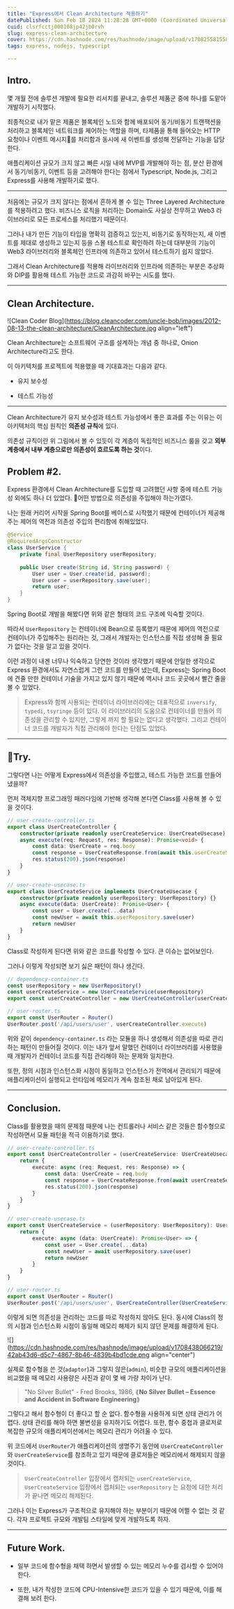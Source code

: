 ```yaml
---
title: "Express에서 Clean Architecture 적용하기"
datePublished: Sun Feb 18 2024 11:28:28 GMT+0000 (Coordinated Universal Time)
cuid: clsrfcctj000108jp42jb0rvh
slug: express-clean-architecture
cover: https://cdn.hashnode.com/res/hashnode/image/upload/v1708255815587/4767073b-a4fe-42dc-a658-1e2e954309bf.jpeg
tags: express, nodejs, typescript

---
```


## Intro.

몇 개월 전에 솔루션 개발에 필요한 리서치를 끝내고, 솔루션 제품군 중에 하나를 도맡아 개발하기 시작했다.

최종적으로 내가 맡은 제품은 블록체인 노드와 함께 배포되어 동기/비동기 트랜잭션을 처리하고 블록체인 네트워크를 제어하는 역할을 하며, 타제품을 통해 들어오는 HTTP 요청이나 이벤트 메시지를 처리함과 동시에 새 이벤트를 생성해 전달하는 기능을 담당한다.

애플리케이션 규모가 크지 않고 빠른 시일 내에 MVP를 개발해야 하는 점, 분산 환경에서 동기/비동기, 이벤트 등을 고려해야 한다는 점에서 Typescript, Node.js, 그리고 Express를 사용해 개발하기로 했다.

---

처음에는 규모가 크지 않다는 점에서 흔하게 볼 수 있는 Three Layered Architecture를 적용하려고 했다. 비즈니스 로직을 처리하는 Domain도 사실상 전무하고 Web3 라이브러리로 모든 프로세스를 처리했기 때문이다.

그러나 내가 만든 기능이 타입을 명확히 검증하고 있는지, 비동기로 동작하는지, 새 이벤트를 제대로 생성하고 있는지 등을 스몰 테스트로 확인하려 하는데 대부분의 기능이 Web3 라이브러리와 블록체인 인프라에 의존하고 있어서 테스트하기 쉽지 않았다.

그래서 Clean Architecture를 적용해 라이브러리와 인프라에 의존하는 부분은 추상화와 DIP를 활용해 테스트 가능한 코드로 과감히 바꾸는 시도를 했다.

---

## Clean Architecture.

![Clean Coder Blog](https://blog.cleancoder.com/uncle-bob/images/2012-08-13-the-clean-architecture/CleanArchitecture.jpg align="left")

Clean Architecture는 소프트웨어 구조를 설계하는 개념 중 하나로, Onion Architecture라고도 한다.

이 아키텍처를 프로젝트에 적용했을 때 기대효과는 다음과 같다.

* 유지 보수성
    
* 테스트 가능성
    

---

Clean Architecture가 유지 보수성과 테스트 가능성에서 좋은 효과를 주는 이유는 이 아키텍처의 핵심 원칙인 **의존성 규칙**에 있다.

의존성 규칙이란 위 그림에서 볼 수 있듯이 각 계층이 독립적인 비즈니스 룰을 갖고 **외부 계층에서 내부 계층으로만 의존성이 흐르도록 하는 것**이다.

## Problem #2.

Express 환경에서 Clean Architecture를 도입할 때 고려했던 사항 중에 테스트 가능성 외에도 하나 더 있었다. 어떤 방법으로 의존성을 주입해야 하는가였다.

나는 원래 커리어 시작을 Spring Boot를 베이스로 시작했기 때문에 컨테이너가 제공해 주는 제어의 역전과 의존성 주입의 편리함에 취해있었다.

```java
@Service
@RequiredArgsConstructor
class UserService { 
    private final UserRepository userRepository; 
    
    public User create(String id, String password) { 
        User user = User.create(id, password);
        User user = userRepository.save(user);
        return user; 
    } 
}
```

Spring Boot로 개발을 해봤다면 위와 같은 형태의 코드 구조에 익숙할 것이다.

따라서 `UserRepository` 는 컨테이너에 Bean으로 등록했기 때문에 제어의 역전으로 컨테이너가 주입해주는 원리라는 것, 그래서 개발자는 인스턴스를 직접 생성해 줄 필요가 없다는 것을 알고 있을 것이다.

이런 과정이 내겐 너무나 익숙하고 당연한 것이라 생각했기 때문에 안일한 생각으로 Express 환경에서도 자연스럽게 그런 코드를 만들어 냈는데, Express는 Spring Boot에 견줄 만한 컨테이너 기술을 가지고 있지 않기 때문에 역시나 코드 곳곳에서 빨간 줄을 볼 수 있었다.

> Express와 함께 사용되는 컨테이너 라이브러리에는 대표적으로 `inversify`, `typedi`, `tsyringe` 등이 있다. 이 라이브러리의 도움으로 컨테이너를 만들어 의존성을 관리할 수 있지만, 그렇게 까지 할 필요는 없다고 생각했다. 그리고 컨테이너 코드를 개발자가 직접 관리해야 한다는 단점도 있었다.

---

## Try.

그렇다면 나는 어떻게 Express에서 의존성을 주입했고, 테스트 가능한 코드를 만들어 냈을까?

먼저 객체지향 프로그래밍 패러다임에 기반해 생각해 본다면 Class를 사용해 볼 수 있을 것이다.

```typescript
// user-create-controller.ts
export class UserCreateController { 
    constructor(private readonly userCreateService: UserCreateUsecase) {}
    async execute(req: Request, res: Response): Promise<void> {
        const data: UserCreate = req.body
        const response = UserCreateResponse.from(await this.userCreateService.execute(data))
        res.status(200).json(response)
    }
}

// user-create-usecase.ts 
export class UserCreateService implements UserCreateUsecase { 
    constructor(private readonly userRepository: UserRepository) {} 
    async execute(data: UserCreate): Promise<User> { 
        const user = User.create(...data)
        const newUser = await this.userRepository.save(user)
        return newUser 
    }
}
```

Class로 작성하게 된다면 위와 같은 코드를 작성할 수 있다. 큰 이슈는 없어보인다.

그러나 이렇게 작성되면 보기 싫은 패턴이 하나 생긴다.

```typescript
// dependency-container.ts 
const userRepository = new UserRepository()
const userCreateService = new UserCreateService(userRepository) 
export const userCreateController = new UserCreateController(userCreateService)

// user-router.ts
export const UserRouter = Router()
UserRouter.post('/api/users/user', userCreateController.execute)
```

위와 같이 `dependency-container.ts` 라는 모듈을 하나 생성해서 의존성을 따로 관리하는 패턴이 만들어질 것이다. 이는 내가 앞서 말했던 컨테이너 라이브러리를 사용했을 때 개발자가 컨테이너 코드를 직접 관리해야 하는 문제와 일치한다.

또한, 정의 시점과 인스턴스화 시점이 동일하고 인스턴스가 전역에서 관리되기 때문에 애플리케이션이 실행되고 런타임에 메모리가 계속 참조된 채로 남아있게 된다.

---

## Conclusion.

Class를 활용했을 때의 문제점 때문에 나는 컨트롤러나 서비스 같은 것들은 함수형으로 작성하면서 모듈 패턴을 적극 이용하기로 했다.

```typescript
// user-create-controller.ts
export const UserCreateController = (userCreateService: UserCreateUsecase) => {
    return { 
        execute: async (req: Request, res: Response) => { 
            const data: UserCreate = req.body
            const response = UserCreateResponse.from(await userCreateService.execute(data))
            res.status(200).json(response)
        }
    }
}

// user-create-usecase.ts 
export const UserCreateService = (userRepository: UserRepository): UserCreateUsecase => { 
    return { 
        execute: async (data: UserCreate): Promise<User> => {
            const user = User.create(...data)
            const newUser = await userRepository.save(user)
            return newUser 
        }
    }
}

// user-router.ts
export const UserRouter = Router() 
UserRouter.post('/api/users/user', UserCreateController(UserCreateService(UserRepository)).execute)
```

이렇게 되면 의존성을 관리하는 코드를 따로 작성하지 않아도 된다. 동시에 Class의 정의 시점과 인스턴스화 시점이 동일해 메모리 해제가 되지 않던 문제를 해결하게 된다.

![](https://cdn.hashnode.com/res/hashnode/image/upload/v1708438066219/42ab43d6-d5c7-4867-8b46-4839b4bd1cde.png align="center")

실제로 함수형을 쓴 것(`adaptor`)과 그렇지 않은(`admin`), 비슷한 규모의 애플리케이션을 비교했을 때 메모리 사용량은 사진과 같이 몇 배 가량 차이가 난다.

> "No Silver Bullet" - Fred Brooks, 1986, ⟪**No Silver Bullet – Essence and Accident in Software Engineering**⟫

그렇다고 해서 함수형이 더 좋다고 할 순 없다. 함수형을 사용하게 되면 상태 관리가 어렵다. 상태 관리를 해야 하면 불변성을 유지하기도 어렵다. 또한, 함수 중첩과 클로저로 복잡한 규모의 애플리케이션에서는 메모리 관리가 어려울 수 있다.

위 코드에서 `UserRouter`가 애플리케이션의 생명주기 동안에 `UserCreateController`와 `UserCreateService`를 참조하고 있기 때문에 클로저들은 메모리에서 해제되지 않을 것이다.

> `UserCreateController` 입장에서 캡처되는 `userCreateService`, `UserCreateService` 입장에서 캡처되는 `userRepository` 는 요청에 대한 처리가 끝나면 메모리 해제된다.

그러나 이는 Express가 구조적으로 유지해야 하는 부분이기 때문에 어쩔 수 없는 것 같다. 각자 프로젝트 규모와 개발팀 스타일에 맞게 개발하도록 하자.

---

## Future Work.

* 일부 코드에 함수형을 채택 하면서 발생할 수 있는 메모리 누수를 검사할 수 있어야 한다.
    
* 또한, 내가 작성한 코드에 CPU-Intensive한 코드가 있을 수 있기 때문에, 이를 해결해 보려 한다.